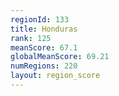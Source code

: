 ```yaml
---
regionId: 133
title: Honduras
rank: 125
meanScore: 67.1
globalMeanScore: 69.21
numRegions: 220
layout: region_score
---
```

